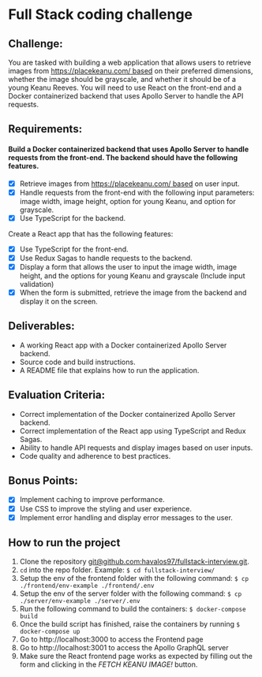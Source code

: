 # Full Stack coding challenge

## Challenge:

You are tasked with building a web application that allows users to retrieve images from [https://placekeanu.com/ based](https://placekeanu.com/) on their preferred dimensions, whether the image should be grayscale, and whether it should be of a young Keanu Reeves. You will need to use React on the front-end and a Docker containerized backend that uses Apollo Server to handle the API requests.

## Requirements:
#### Build a Docker containerized backend that uses Apollo Server to handle requests from the front-end. The backend should have the following features.

- [x] Retrieve images from [https://placekeanu.com/ based](https://placekeanu.com/) on user input.
- [x] Handle requests from the front-end with the following input parameters: image width, image height, option for young Keanu, and option for grayscale.
- [x] Use TypeScript for the backend.

Create a React app that has the following features:
- [x] Use TypeScript for the front-end.
- [x] Use Redux Sagas to handle requests to the backend.
- [x] Display a form that allows the user to input the image width, image height, and the options for young Keanu and grayscale (Include input validation)
- [x] When the form is submitted, retrieve the image from the backend and display it on the screen.

## Deliverables:

- A working React app with a Docker containerized Apollo Server backend.
- Source code and build instructions.
- A README file that explains how to run the application.

## Evaluation Criteria:

- Correct implementation of the Docker containerized Apollo Server backend.
- Correct implementation of the React app using TypeScript and Redux Sagas.
- Ability to handle API requests and display images based on user inputs.
- Code quality and adherence to best practices.

## Bonus Points:

- [x] Implement caching to improve performance.
- [x] Use CSS to improve the styling and user experience.
- [x] Implement error handling and display error messages to the user.

## How to run the project
1. Clone the repository [git@github.com:havalos97/fullstack-interview.git](git@github.com:havalos97/fullstack-interview.git).
2. `cd` into the repo folder. Example: `$ cd fullstack-interview/`
3. Setup the env of the frontend folder with the following command: `$ cp ./frontend/env-example ./frontend/.env `
4. Setup the env of the server folder with the following command: `$ cp ./server/env-example ./server/.env `
5. Run the following command to build the containers: `$ docker-compose build`
6. Once the build script has finished, raise the containers by running `$ docker-compose up`
7. Go to http://localhost:3000 to access the Frontend page
8. Go to http://localhost:3001 to access the Apollo GraphQL server
9. Make sure the React frontend page works as expected by filling out the form and clicking in the *FETCH KEANU IMAGE!* button.